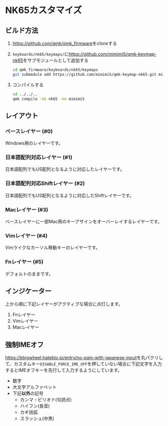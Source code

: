 # NK65カスタマイズ

## ビルド方法

1. <https://github.com/qmk/qmk_firmware>をcloneする
2. `keyboards/nk65/keymaps/`に<https://github.com/mimimi5/qmk-keymap-nk65>をサブモジュールとして追加する

   ```sh
   cd qmk_firmware/keyboards/nk65/keymaps
   git submodule add https://github.com/mimimi5/qmk-keymap-nk65.git mimimi5
   ```

3. コンパイルする

   ```sh
   cd ../../..
   qmk compile -kb nk65 -km mimimi5
   ```

## レイアウト

### ベースレイヤー (#0)

Windows用のレイヤーです。

### 日本語配列対応レイヤー (#1)

日本語配列でもUS配列となるように対応したレイヤーです。

### 日本語配列対応Shiftレイヤー (#2)

日本語配列でもUS配列となるように対応したShiftレイヤーです。

### Macレイヤー (#3)

ベースレイヤーに一部Mac用のキーアサインをオーバーレイするレイヤーです。

### Vimレイヤー (#4)

Vimライクなカーソル移動キーのレイヤーです。

### Fnレイヤー (#5)

デフォルトのままです。

## インジケーター

上から順に下記レイヤーがアクティブな場合に点灯します。

1. Fnレイヤー
2. Vimレイヤー
3. Macレイヤー

## 強制IMEオフ

<https://kbigwheel.hateblo.jp/entry/no-pain-with-japanese-input>を丸パクリして、カスタムキー`DISABLE_FORCE_IME_OFF`を押していない場合に下記文字を入力するとIMEオフキーを先行して入力するようにしています。

* 数字
* 大文字アルファベット
* 下記**以外**の記号
  * カンマ・ピリオド(句読点)
  * ハイフン(長音)
  * カギ括弧
  * スラッシュ(中黒)
